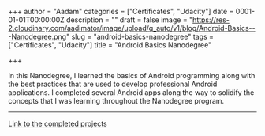 +++
author = "Aadam"
categories = ["Certificates", "Udacity"]
date = 0001-01-01T00:00:00Z
description = ""
draft = false
image = "https://res-2.cloudinary.com/aadimator/image/upload/q_auto/v1/blog/Android-Basics---Nanodegree.png"
slug = "android-basics-nanodegree"
tags = ["Certificates", "Udacity"]
title = "Android Basics Nanodegree"

+++


In this Nanodegree, I learned the basics of Android programming along with the best practices that are used to develop professional Android applications. I completed several Android apps along the way to solidify the concepts that I was learning throughout the Nanodegree program.

---

[Link to the completed projects](https://github.com/aadimator/android_basics_nanodegree)









